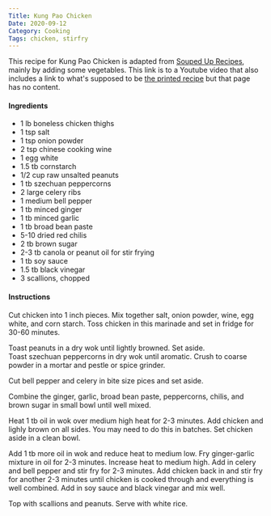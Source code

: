 ```yaml
---
Title: Kung Pao Chicken
Date: 2020-09-12
Category: Cooking
Tags: chicken, stirfry 
---
```


This recipe for Kung Pao Chicken is adapted from [Souped Up Recipes](https://www.youtube.com/watch?v=wVSfiKFxsjw), mainly by adding some vegetables.  This link is to a Youtube video that also includes a link to what's supposed to be [the printed recipe](https://soupeduprecipes.com/kung-pao-chicken-2019-version/) but that page has no content.

#### Ingredients

* 1 lb boneless chicken thighs
* 1 tsp salt
* 1 tsp onion powder
* 2 tsp chinese cooking wine
* 1 egg white
* 1.5 tb cornstarch
* 1/2 cup raw unsalted peanuts
* 1 tb szechuan peppercorns
* 2 large celery ribs
* 1 medium bell pepper
* 1 tb minced ginger
* 1 tb minced garlic
* 1 tb broad bean paste
* 5-10 dried red chilis
* 2 tb brown sugar
* 2-3 tb canola or peanut oil for stir frying
* 1 tb soy sauce
* 1.5 tb black vinegar
* 3 scallions, chopped

#### Instructions

Cut chicken into 1 inch pieces.  Mix together salt, onion powder, wine, egg white, and corn starch.  Toss chicken in this marinade and set in fridge for 30-60 minutes.

Toast peanuts in a dry wok until lightly browned.  Set aside.  
Toast szechuan peppercorns in dry wok until aromatic.  Crush to coarse powder in a mortar and pestle or spice grinder.

Cut bell pepper and celery in bite size pices and set aside.

Combine the ginger, garlic, broad bean paste, peppercorns, chilis, and brown sugar in small bowl until well mixed.

Heat 1 tb oil in wok over medium high heat for 2-3 minutes.  Add chicken and lighly brown on all sides. You may need to do this in batches.  Set chicken aside in a clean bowl.

Add 1 tb more oil in wok and reduce heat to medium low.  Fry ginger-garlic mixture in oil for 2-3 minutes.  Increase heat to medium high. Add in celery and bell pepper and stir fry for 2-3 minutes.  Add chicken back in and stir fry for another 2-3 minutes until chicken is cooked through and everything is well combined.  Add in soy sauce and black vinegar and mix well.

Top with scallions and peanuts. Serve with white rice.





